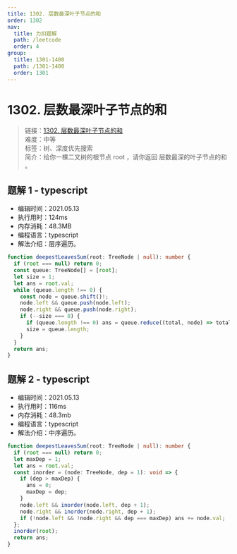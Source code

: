 ```yaml
---
title: 1302. 层数最深叶子节点的和
order: 1302
nav:
  title: 力扣题解
  path: /leetcode
  order: 4
group:
  title: 1301-1400
  path: /1301-1400
  order: 1301
---
```


# 1302. 层数最深叶子节点的和

> 链接：[1302. 层数最深叶子节点的和](https://leetcode-cn.com/problems/deepest-leaves-sum/)  
> 难度：中等  
> 标签：树、深度优先搜索  
> 简介：给你一棵二叉树的根节点 root ，请你返回 层数最深的叶子节点的和 。

## 题解 1 - typescript

- 编辑时间：2021.05.13
- 执行用时：124ms
- 内存消耗：48.3MB
- 编程语言：typescript
- 解法介绍：层序遍历。

```typescript
function deepestLeavesSum(root: TreeNode | null): number {
  if (root === null) return 0;
  const queue: TreeNode[] = [root];
  let size = 1;
  let ans = root.val;
  while (queue.length !== 0) {
    const node = queue.shift()!;
    node.left && queue.push(node.left);
    node.right && queue.push(node.right);
    if (--size === 0) {
      if (queue.length !== 0) ans = queue.reduce((total, node) => total + node.val, 0);
      size = queue.length;
    }
  }
  return ans;
}
```

## 题解 2 - typescript

- 编辑时间：2021.05.13
- 执行用时：116ms
- 内存消耗：48.3mb
- 编程语言：typescript
- 解法介绍：中序遍历。

```typescript
function deepestLeavesSum(root: TreeNode | null): number {
  if (root === null) return 0;
  let maxDep = 1;
  let ans = root.val;
  const inorder = (node: TreeNode, dep = 1): void => {
    if (dep > maxDep) {
      ans = 0;
      maxDep = dep;
    }
    node.left && inorder(node.left, dep + 1);
    node.right && inorder(node.right, dep + 1);
    if (!node.left && !node.right && dep === maxDep) ans += node.val;
  };
  inorder(root);
  return ans;
}
```
